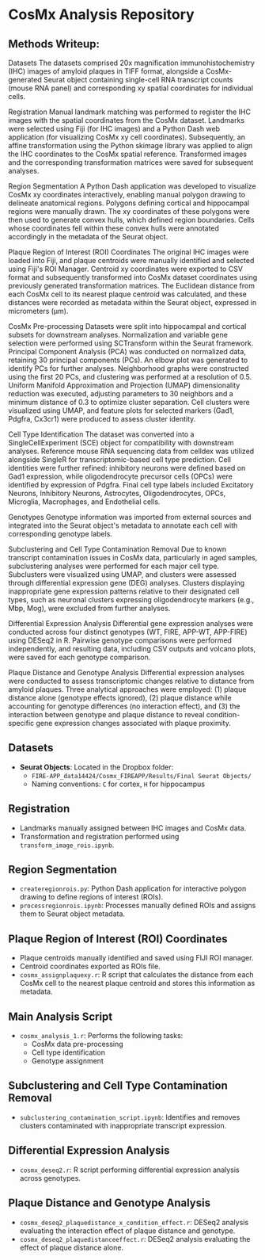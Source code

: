 # CosMx Analysis Repository

## Methods Writeup:

Datasets
The datasets comprised 20x magnification immunohistochemistry (IHC) images of amyloid plaques in TIFF format, alongside a CosMx-generated Seurat object containing single-cell RNA transcript counts (mouse RNA panel) and corresponding xy spatial coordinates for individual cells.

Registration
Manual landmark matching was performed to register the IHC images with the spatial coordinates from the CosMx dataset. Landmarks were selected using Fiji (for IHC images) and a Python Dash web application (for visualizing CosMx xy cell coordinates). Subsequently, an affine transformation using the Python skimage library was applied to align the IHC coordinates to the CosMx spatial reference. Transformed images and the corresponding transformation matrices were saved for subsequent analyses.

Region Segmentation
A Python Dash application was developed to visualize CosMx xy coordinates interactively, enabling manual polygon drawing to delineate anatomical regions. Polygons defining cortical and hippocampal regions were manually drawn. The xy coordinates of these polygons were then used to generate convex hulls, which defined region boundaries. Cells whose coordinates fell within these convex hulls were annotated accordingly in the metadata of the Seurat object.

Plaque Region of Interest (ROI) Coordinates
The original IHC images were loaded into Fiji, and plaque centroids were manually identified and selected using Fiji's ROI Manager. Centroid xy coordinates were exported to CSV format and subsequently transformed into CosMx dataset coordinates using previously generated transformation matrices. The Euclidean distance from each CosMx cell to its nearest plaque centroid was calculated, and these distances were recorded as metadata within the Seurat object, expressed in micrometers (µm).

CosMx Pre-processing
Datasets were split into hippocampal and cortical subsets for downstream analyses. Normalization and variable gene selection were performed using SCTransform within the Seurat framework. Principal Component Analysis (PCA) was conducted on normalized data, retaining 30 principal components (PCs). An elbow plot was generated to identify PCs for further analyses. Neighborhood graphs were constructed using the first 20 PCs, and clustering was performed at a resolution of 0.5. Uniform Manifold Approximation and Projection (UMAP) dimensionality reduction was executed, adjusting parameters to 30 neighbors and a minimum distance of 0.3 to optimize cluster separation. Cell clusters were visualized using UMAP, and feature plots for selected markers (Gad1, Pdgfra, Cx3cr1) were produced to assess cluster identity.

Cell Type Identification
The dataset was converted into a SingleCellExperiment (SCE) object for compatibility with downstream analyses. Reference mouse RNA sequencing data from celldex was utilized alongside SingleR for transcriptomic-based cell type prediction. Cell identities were further refined: inhibitory neurons were defined based on Gad1 expression, while oligodendrocyte precursor cells (OPCs) were identified by expression of Pdgfra. Final cell type labels included Excitatory Neurons, Inhibitory Neurons, Astrocytes, Oligodendrocytes, OPCs, Microglia, Macrophages, and Endothelial cells.

Genotypes
Genotype information was imported from external sources and integrated into the Seurat object's metadata to annotate each cell with corresponding genotype labels.

Subclustering and Cell Type Contamination Removal
Due to known transcript contamination issues in CosMx data, particularly in aged samples, subclustering analyses were performed for each major cell type. Subclusters were visualized using UMAP, and clusters were assessed through differential expression gene (DEG) analyses. Clusters displaying inappropriate gene expression patterns relative to their designated cell types, such as neuronal clusters expressing oligodendrocyte markers (e.g., Mbp, Mog), were excluded from further analyses.

Differential Expression Analysis
Differential gene expression analyses were conducted across four distinct genotypes (WT, FIRE, APP-WT, APP-FIRE) using DESeq2 in R. Pairwise genotype comparisons were performed independently, and resulting data, including CSV outputs and volcano plots, were saved for each genotype comparison.

Plaque Distance and Genotype Analysis
Differential expression analyses were conducted to assess transcriptomic changes relative to distance from amyloid plaques. Three analytical approaches were employed: (1) plaque distance alone (genotype effects ignored), (2) plaque distance while accounting for genotype differences (no interaction effect), and (3) the interaction between genotype and plaque distance to reveal condition-specific gene expression changes associated with plaque proximity. 


## Datasets
- **Seurat Objects**: Located in the Dropbox folder:
  - `FIRE-APP_data14424/Cosmx_FIREAPP/Results/Final Seurat Objects/`
  - Naming conventions: `C` for cortex, `H` for hippocampus

## Registration
- Landmarks manually assigned between IHC images and CosMx data.
- Transformation and registration performed using `transform_image_rois.ipynb`.

## Region Segmentation
- `createregionrois.py`: Python Dash application for interactive polygon drawing to define regions of interest (ROIs).
- `processregionrois.ipynb`: Processes manually defined ROIs and assigns them to Seurat object metadata.

## Plaque Region of Interest (ROI) Coordinates
- Plaque centroids manually identified and saved using FIJI ROI manager.
- Centroid coordinates exported as ROIs file.
- `cosmx_assignplaquexy.r`: R script that calculates the distance from each CosMx cell to the nearest plaque centroid and stores this information as metadata.

## Main Analysis Script
- `cosmx_analysis_1.r`: Performs the following tasks:
  - CosMx data pre-processing
  - Cell type identification
  - Genotype assignment

## Subclustering and Cell Type Contamination Removal
- `subclustering_contamination_script.ipynb`: Identifies and removes clusters contaminated with inappropriate transcript expression.

## Differential Expression Analysis
- `cosmx_deseq2.r`: R script performing differential expression analysis across genotypes.

## Plaque Distance and Genotype Analysis
- `cosmx_deseq2_plaquedistance_x_condition_effect.r`: DESeq2 analysis evaluating the interaction effect of plaque distance and genotype.
- `cosmx_deseq2_plaquedistanceeffect.r`: DESeq2 analysis evaluating the effect of plaque distance alone.


